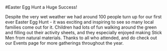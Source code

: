 #Easter Egg Hunt a Huge Success!

Despite the very wet weather we had around 100 people turn up for our first ever Easter Egg Hunt - it was exciting and inspiring to see so many local families come out for it.
Children had lots of fun walking around the green and filling out their activity sheets, and they especially enjoyed making Stick Men from natural materials.
Thanks to all who attended, and do check out our Events page for more gatherings throughout the year. 
